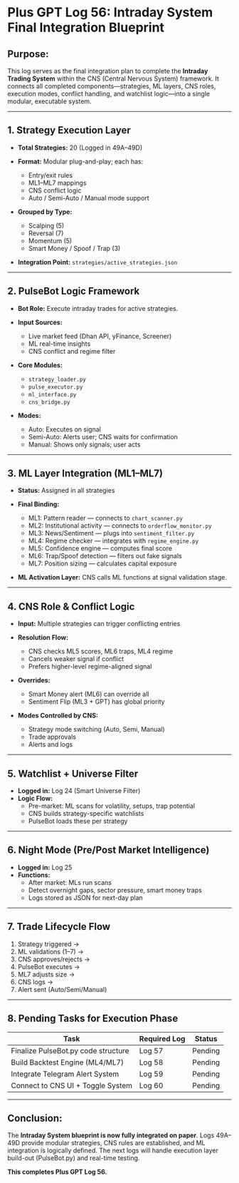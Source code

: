 
# Plus GPT Log 56: Intraday System Final Integration Blueprint

## Purpose:
This log serves as the final integration plan to complete the **Intraday Trading System** within the CNS (Central Nervous System) framework. It connects all completed components—strategies, ML layers, CNS roles, execution modes, conflict handling, and watchlist logic—into a single modular, executable system.

---

## 1. Strategy Execution Layer
- **Total Strategies:** 20 (Logged in 49A–49D)
- **Format:** Modular plug-and-play; each has:
  - Entry/exit rules
  - ML1–ML7 mappings
  - CNS conflict logic
  - Auto / Semi-Auto / Manual mode support

- **Grouped by Type:**
  - Scalping (5)
  - Reversal (7)
  - Momentum (5)
  - Smart Money / Spoof / Trap (3)

- **Integration Point:** `strategies/active_strategies.json`

---

## 2. PulseBot Logic Framework
- **Bot Role:** Execute intraday trades for active strategies.
- **Input Sources:**
  - Live market feed (Dhan API, yFinance, Screener)
  - ML real-time insights
  - CNS conflict and regime filter

- **Core Modules:**
  - `strategy_loader.py`
  - `pulse_executor.py`
  - `ml_interface.py`
  - `cns_bridge.py`

- **Modes:**
  - Auto: Executes on signal
  - Semi-Auto: Alerts user; CNS waits for confirmation
  - Manual: Shows only signals; user acts

---

## 3. ML Layer Integration (ML1–ML7)
- **Status:** Assigned in all strategies
- **Final Binding:**
  - ML1: Pattern reader — connects to `chart_scanner.py`
  - ML2: Institutional activity — connects to `orderflow_monitor.py`
  - ML3: News/Sentiment — plugs into `sentiment_filter.py`
  - ML4: Regime checker — integrates with `regime_engine.py`
  - ML5: Confidence engine — computes final score
  - ML6: Trap/Spoof detection — filters out fake signals
  - ML7: Position sizing — calculates capital exposure

- **ML Activation Layer:** CNS calls ML functions at signal validation stage.

---

## 4. CNS Role & Conflict Logic
- **Input:** Multiple strategies can trigger conflicting entries
- **Resolution Flow:**
  - CNS checks ML5 scores, ML6 traps, ML4 regime
  - Cancels weaker signal if conflict
  - Prefers higher-level regime-aligned signal

- **Overrides:**
  - Smart Money alert (ML6) can override all
  - Sentiment Flip (ML3 + GPT) has global priority

- **Modes Controlled by CNS:**
  - Strategy mode switching (Auto, Semi, Manual)
  - Trade approvals
  - Alerts and logs

---

## 5. Watchlist + Universe Filter
- **Logged in:** Log 24 (Smart Universe Filter)
- **Logic Flow:**
  - Pre-market: ML scans for volatility, setups, trap potential
  - CNS builds strategy-specific watchlists
  - PulseBot loads these per strategy

---

## 6. Night Mode (Pre/Post Market Intelligence)
- **Logged in:** Log 25
- **Functions:**
  - After market: MLs run scans
  - Detect overnight gaps, sector pressure, smart money traps
  - Logs stored as JSON for next-day plan

---

## 7. Trade Lifecycle Flow
1. Strategy triggered →
2. ML validations (1–7) →
3. CNS approves/rejects →
4. PulseBot executes →
5. ML7 adjusts size →
6. CNS logs →
7. Alert sent (Auto/Semi/Manual)

---

## 8. Pending Tasks for Execution Phase

| Task                                | Required Log | Status  |
|-------------------------------------|--------------|---------|
| Finalize PulseBot.py code structure | Log 57       | Pending |
| Build Backtest Engine (ML4/ML7)     | Log 58       | Pending |
| Integrate Telegram Alert System     | Log 59       | Pending |
| Connect to CNS UI + Toggle System   | Log 60       | Pending |

---

## Conclusion:
The **Intraday System blueprint is now fully integrated on paper**. Logs 49A–49D provide modular strategies, CNS rules are established, and ML integration is logically defined. The next logs will handle execution layer build-out (PulseBot.py) and real-time testing.

**This completes Plus GPT Log 56.**
